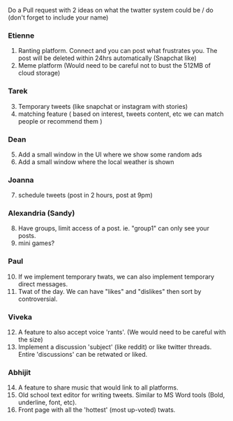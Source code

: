 Do a Pull request with 2 ideas on what the twatter system could be / do (don't forget to include your name)

### Etienne
1) Ranting platform. Connect and you can post what frustrates you. The post will be deleted within 24hrs automatically (Snapchat like)
2) Meme platform (Would need to be careful not to bust the 512MB of cloud storage)

### Tarek
3) Temporary tweets (like snapchat or instagram with stories)
4) matching feature ( based on interest, tweets content, etc we can match people or recommend them )

### Dean
5) Add a small window in the UI where we show some random ads
6) Add a small window where the local weather is shown

### Joanna
7) schedule tweets (post in 2 hours, post at 9pm)

### Alexandria (Sandy)
8) Have groups, limit access of a post. ie. "group1" can only see your posts.
9) mini games?

### Paul
10) If we implement temporary twats, we can also implement temporary direct messages.
11) Twat of the day. We can have "likes" and "dislikes" then sort by controversial.

### Viveka
12) A feature to also accept voice 'rants'. (We would need to be careful with the size)
13) Implement a discussion 'subject' (like reddit) or like twitter threads. Entire 'discussions' can be retwated or liked.

### Abhijit
14) A feature to share music that would link to all platforms.
15) Old school text editor for writing tweets. Similar to MS Word tools (Bold, underline, font, etc).
16) Front page with all the 'hottest' (most up-voted) twats. 


